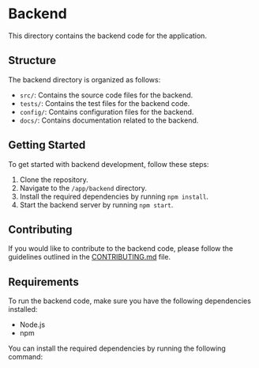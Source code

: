 # Backend

This directory contains the backend code for the application.

## Structure

The backend directory is organized as follows:

- `src/`: Contains the source code files for the backend.
- `tests/`: Contains the test files for the backend code.
- `config/`: Contains configuration files for the backend.
- `docs/`: Contains documentation related to the backend.

## Getting Started

To get started with backend development, follow these steps:

1. Clone the repository.
2. Navigate to the `/app/backend` directory.
3. Install the required dependencies by running `npm install`.
4. Start the backend server by running `npm start`.

## Contributing

If you would like to contribute to the backend code, please follow the guidelines outlined in the [CONTRIBUTING.md](./CONTRIBUTING.md) file.

## Requirements

To run the backend code, make sure you have the following dependencies installed:

- Node.js
- npm

You can install the required dependencies by running the following command:

